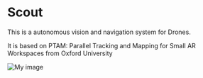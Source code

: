 Scout
====

This is a autonomous vision and navigation system for Drones.

It is based on PTAM:
Parallel Tracking and Mapping for Small AR Workspaces from Oxford University

![My image](tyleeer.github.com/Scout/Flow.jpg)
